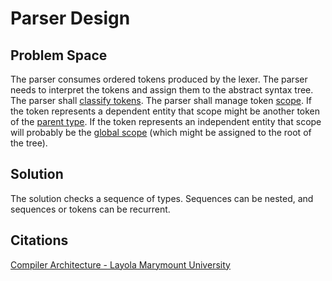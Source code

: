 # Parser Design

## Problem Space
The parser consumes ordered tokens produced by the lexer.  The parser needs to interpret the tokens and assign them to the abstract syntax tree.  The parser shall <u>classify tokens</u>.  The parser shall manage token <u>scope</u>.  If the token represents a dependent entity that scope might be another token of the <u>parent type</u>.  If the token represents an independent entity that scope will probably be the <u>global scope</u> (which might be assigned to the root of the tree).

## Solution
The solution checks a sequence of types.  Sequences can be nested, and sequences or tokens can be recurrent.

## Citations
[Compiler Architecture - Layola Marymount University](https://cs.lmu.edu/~ray/notes/compilerarchitecture/)
